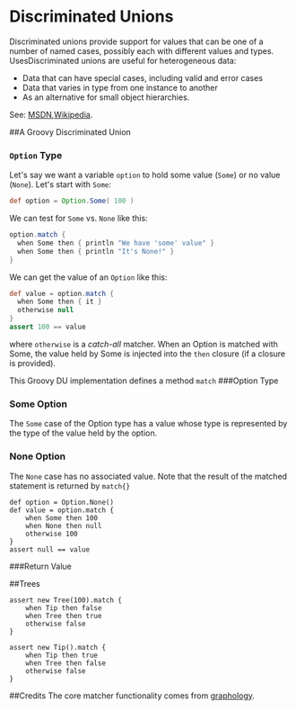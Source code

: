 Discriminated Unions
====================
Discriminated unions provide support for values that can be one of a number of named cases, possibly each with different values and types. UsesDiscriminated unions are useful for heterogeneous data: 

* Data that can have special cases, including valid and error cases
* Data that varies in type from one instance to another
* As an alternative for small object hierarchies. 

See: [MSDN][DU-msdn],[Wikipedia][DU-wikipedia]. 


##A Groovy Discriminated Union
### `Option` Type
Let's say we want a variable `option` to hold some value (`Some`) or no value (`None`). Let's start with `Some`:

```groovy
def option = Option.Some( 100 )
```
We can test for `Some` vs. `None` like this:

```groovy
option.match {
  when Some then { println "We have 'some' value" }
  when Some then { println "It's None!" }
}
```

We can get the value of an `Option` like this:

```groovy
def value = option.match {
  when Some then { it }
  otherwise null
}
assert 100 == value
```

where `otherwise` is a *catch-all* matcher. When an Option is matched with Some, the value held by Some is injected into the `then` closure (if a closure is provided).



This Groovy DU implementation defines a method `match` 
###Option Type

### Some Option
The `Some` case of the Option type has a value whose type is represented by the type of the value held by the option.


### None Option
The `None` case has no associated value. Note that the result of the matched statement is returned by `match{}`

    def option = Option.None()
    def value = option.match {
        when Some then 100
        when None then null
        otherwise 100
    }
    assert null == value

###Return Value


##Trees
    
    assert new Tree(100).match {
        when Tip then false
        when Tree then true
        otherwise false
    }

    assert new Tip().match {
        when Tip then true
        when Tree then false
        otherwise false
    }

##Credits
The core matcher functionality comes from [graphology][graphology].

[graphology]: https://github.com/will-lp/graphology-case-match
[DU-msdn]:http://msdn.microsoft.com/en-us/library/dd233226.aspx
[DU-wikipedia]:https://en.wikipedia.org/wiki/Tagged_union


